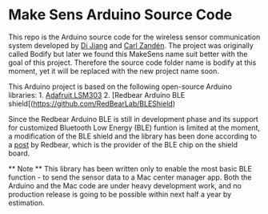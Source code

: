 Make Sens Arduino Source Code
===================

This repo is the Arduino source code for the wireless sensor communication system developed by [Di Jiang](http://deene.github.io) and [Carl Zandén](mailto:carl.zanden@chalmers.se). The project was originally called Bodify but later we found this MakeSens name suit better with the goal of this project. Therefore the source code folder name is bodify at this moment, yet it will be replaced with the new project name soon.

This Arduino project is based on the following open-source Arduino libraries:
    1. [Adafruit LSM303](https://github.com/adafruit/Adafruit_LSM303)
    2. [Redbear Arduino BLE shield[(https://github.com/RedBearLab/BLEShield)

Since the Redbear Arduino BLE is still in development phase and its support for customized Bluetooth Low Energy (BLE) funtion is limited at the moment, a modification of the BLE shield and the library has been done according to a [post](https://redbearlab.zendesk.com/entries/23440476-Getting-Started) by Redbear, which is the provider of the BLE chip on the shield board.

** Note **
This library has been written only to enable the most basic BLE function - to send the sensor data to a Mac center manager app. Both the Arduino and the Mac code are under heavy development work, and no production release is going to be possible within next half a year by estimation.

